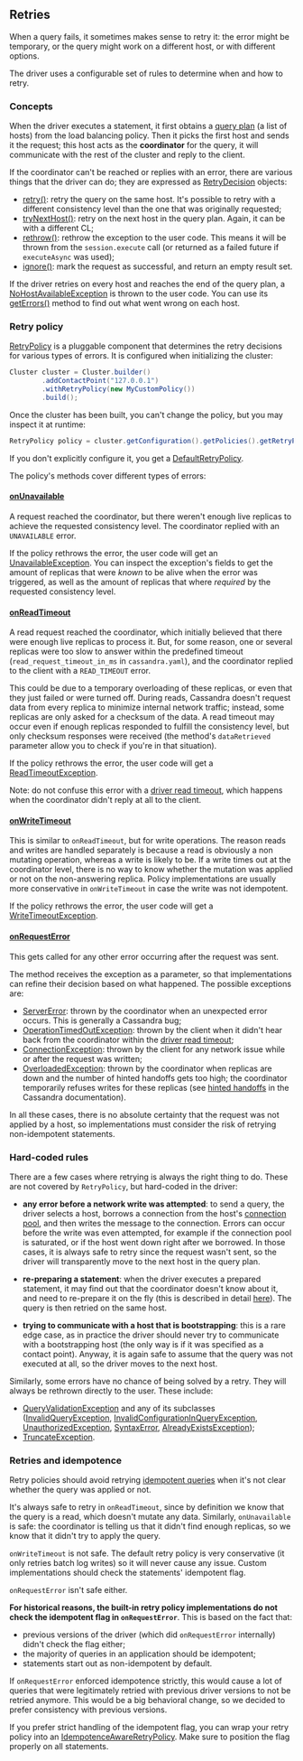 ## Retries

When a query fails, it sometimes makes sense to retry it: the error might be temporary, or the query might work on a
different host, or with different options.

The driver uses a configurable set of rules to determine when and how to retry.

### Concepts

When the driver executes a statement, it first obtains a [query plan] \(a list of hosts) from the load balancing policy.
Then it picks the first host and sends it the request; this host acts as the **coordinator** for the query, it will
communicate with the rest of the cluster and reply to the client.

If the coordinator can't be reached or replies with an error, there are various things that the driver can do; they are
expressed as [RetryDecision] objects:

* [retry()]: retry the query on the same host. It's possible to retry with a different consistency level than the one
  that was originally requested;
* [tryNextHost()]: retry on the next host in the query plan. Again, it can be with a different CL;
* [rethrow()]: rethrow the exception to the user code. This means it will be thrown from the `session.execute` call (or
  returned as a failed future if `executeAsync` was used);
* [ignore()]: mark the request as successful, and return an empty result set.

If the driver retries on every host and reaches the end of the query plan, a [NoHostAvailableException] is thrown to the
user code. You can use its [getErrors()] method to find out what went wrong on each host.


### Retry policy

[RetryPolicy] is a pluggable component that determines the retry decisions for various types of errors. It is configured
when initializing the cluster:

```java
Cluster cluster = Cluster.builder()
        .addContactPoint("127.0.0.1")
        .withRetryPolicy(new MyCustomPolicy())
        .build();
```

Once the cluster has been built, you can't change the policy, but you may inspect it at runtime:

```java
RetryPolicy policy = cluster.getConfiguration().getPolicies().getRetryPolicy();
```

If you don't explicitly configure it, you get a [DefaultRetryPolicy].

The policy's methods cover different types of errors:

#### [onUnavailable]

A request reached the coordinator, but there weren't enough live replicas to achieve the requested consistency level.
The coordinator replied with an `UNAVAILABLE` error.

If the policy rethrows the error, the user code will get an [UnavailableException]. You can inspect the exception's
fields to get the amount of replicas that were *known* to be alive when the error was triggered, as well as the amount
of replicas that where *required* by the requested consistency level.

#### [onReadTimeout]

A read request reached the coordinator, which initially believed that there were enough live replicas to process it.
But, for some reason, one or several replicas were too slow to answer within the predefined timeout
(`read_request_timeout_in_ms` in `cassandra.yaml`), and the coordinator replied to the client with a `READ_TIMEOUT`
error.

This could be due to a temporary overloading of these replicas, or even
that they just failed or were turned off. During reads, Cassandra doesn't request data from every replica to minimize
internal network traffic; instead, some replicas are only asked for a checksum of the data. A read timeout may occur
even if enough replicas responded to fulfill the consistency level, but only checksum responses were received (the
method's `dataRetrieved` parameter allow you to check if you're in that situation).

If the policy rethrows the error, the user code will get a [ReadTimeoutException].

Note: do not confuse this error with a [driver read timeout], which happens when the coordinator didn't reply at all to
the client.

#### [onWriteTimeout]

This is similar to `onReadTimeout`, but for write operations. The reason reads and writes are handled separately is
because a read is obviously a non mutating operation, whereas a write is likely to be. If a write times out at the
coordinator level, there is no way to know whether the mutation was applied or not on the non-answering replica.
Policy implementations are usually more conservative in `onWriteTimeout` in case the write was not idempotent.

If the policy rethrows the error, the user code will get a [WriteTimeoutException].

#### [onRequestError]

This gets called for any other error occurring after the request was sent.

The method receives the exception as a parameter, so that implementations can refine their decision based on what
happened. The possible exceptions are:

* [ServerError]: thrown by the coordinator when an unexpected error occurs. This is generally a Cassandra bug;
* [OperationTimedOutException]: thrown by the client when it didn't hear back from the coordinator within the
  [driver read timeout];
* [ConnectionException]: thrown by the client for any network issue while or after the request was written;
* [OverloadedException]: thrown by the coordinator when replicas are down and the number of hinted handoffs gets too
  high; the coordinator temporarily refuses writes for these replicas (see [hinted handoffs] in the Cassandra
  documentation).

In all these cases, there is no absolute certainty that the request was not applied by a host, so implementations must
consider the risk of retrying non-idempotent statements.

### Hard-coded rules

There are a few cases where retrying is always the right thing to do. These are not covered by `RetryPolicy`, but
hard-coded in the driver:

* **any error before a network write was attempted**: to send a query, the driver selects a host, borrows a connection
  from the host's [connection pool], and then writes the message to the connection.
  Errors can occur before the write was even attempted, for example if the connection pool is saturated, or if the
  host went down right after we borrowed. In those cases, it is always safe to retry since the request wasn't sent, so
  the driver will transparently move to the next host in the query plan.

* **re-preparing a statement**: when the driver executes a prepared statement, it may find out that the coordinator
  doesn't know about it, and need to re-prepare it on the fly (this is described in detail [here][prepared]). The query
  is then retried on the same host.

* **trying to communicate with a host that is bootstrapping**: this is a rare edge case, as in practice the driver
  should never try to communicate with a bootstrapping host (the only way is if it was specified as a contact point).
  Anyway, it is again safe to assume that the query was not executed at all, so the driver moves to the next host.

Similarly, some errors have no chance of being solved by a retry. They will always be rethrown directly to the user.
These include:

* [QueryValidationException] and any of its subclasses ([InvalidQueryException], [InvalidConfigurationInQueryException],
  [UnauthorizedException], [SyntaxError], [AlreadyExistsException]);
* [TruncateException].


### Retries and idempotence

Retry policies should avoid retrying [idempotent queries] when it's not clear whether the query was applied or not.

It's always safe to retry in `onReadTimeout`, since by definition we know that the query is a read, which doesn't mutate
any data. Similarly, `onUnavailable` is safe: the coordinator is telling us that it didn't find enough replicas, so we
know that it didn't try to apply the query.

`onWriteTimeout` is not safe. The default retry policy is very conservative (it only retries batch log writes) so it
will never cause any issue. Custom implementations should check the statements' idempotent flag.

`onRequestError` isn't safe either.

**For historical reasons, the built-in retry policy implementations do not check the idempotent flag in
`onRequestError`**. This is based on the fact that:

* previous versions of the driver (which did `onRequestError` internally) didn't check the flag either;
* the majority of queries in an application should be idempotent;
* statements start out as non-idempotent by default.

If `onRequestError` enforced idempotence strictly, this would cause a lot of queries that were legitimately retried with
previous driver versions to not be retried anymore. This would be a big behavioral change, so we decided to prefer
consistency with previous versions.

If you prefer strict handling of the idempotent flag, you can wrap your retry policy into an
[IdempotenceAwareRetryPolicy]. Make sure to position the flag properly on all statements.


[RetryDecision]:                        http://docs.datastax.com/en/drivers/java/3.0/com/datastax/driver/core/policies/RetryPolicy.RetryDecision.html
[retry()]:                              http://docs.datastax.com/en/drivers/java/3.0/com/datastax/driver/core/policies/RetryPolicy.RetryDecision.html#retry-com.datastax.driver.core.ConsistencyLevel-
[tryNextHost()]:                        http://docs.datastax.com/en/drivers/java/3.0/com/datastax/driver/core/policies/RetryPolicy.RetryDecision.html#tryNextHost-com.datastax.driver.core.ConsistencyLevel-
[rethrow()]:                            http://docs.datastax.com/en/drivers/java/3.0/com/datastax/driver/core/policies/RetryPolicy.RetryDecision.html#rethrow--
[ignore()]:                             http://docs.datastax.com/en/drivers/java/3.0/com/datastax/driver/core/policies/RetryPolicy.RetryDecision.html#ignore--
[NoHostAvailableException]:             http://docs.datastax.com/en/drivers/java/3.0/com/datastax/driver/core/exceptions/NoHostAvailableException.html
[getErrors()]:                          http://docs.datastax.com/en/drivers/java/3.0/com/datastax/driver/core/exceptions/NoHostAvailableException.html#getErrors--
[RetryPolicy]:                          http://docs.datastax.com/en/drivers/java/3.0/com/datastax/driver/core/policies/RetryPolicy.html
[DefaultRetryPolicy]:                   http://docs.datastax.com/en/drivers/java/3.0/com/datastax/driver/core/policies/DefaultRetryPolicy.html
[onReadTimeout]:                        http://docs.datastax.com/en/drivers/java/3.0/com/datastax/driver/core/policies/DefaultRetryPolicy.html#onReadTimeout-com.datastax.driver.core.Statement-com.datastax.driver.core.ConsistencyLevel-int-int-boolean-int-
[onWriteTimeout]:                       http://docs.datastax.com/en/drivers/java/3.0/com/datastax/driver/core/policies/DefaultRetryPolicy.html#onWriteTimeout-com.datastax.driver.core.Statement-com.datastax.driver.core.ConsistencyLevel-com.datastax.driver.core.WriteType-int-int-int-
[onUnavailable]:                        http://docs.datastax.com/en/drivers/java/3.0/com/datastax/driver/core/policies/DefaultRetryPolicy.html#onUnavailable-com.datastax.driver.core.Statement-com.datastax.driver.core.ConsistencyLevel-int-int-int-
[onRequestError]:                       http://docs.datastax.com/en/drivers/java/3.0/com/datastax/driver/core/policies/ExtendedRetryPolicy.html#onRequestError-com.datastax.driver.core.Statement-com.datastax.driver.core.ConsistencyLevel-java.lang.Exception-int-
[UnavailableException]:                 http://docs.datastax.com/en/drivers/java/3.0/com/datastax/driver/core/exceptions/UnavailableException.html
[ReadTimeoutException]:                 http://docs.datastax.com/en/drivers/java/3.0/com/datastax/driver/core/exceptions/ReadTimeoutException.html
[WriteTimeoutException]:                http://docs.datastax.com/en/drivers/java/3.0/com/datastax/driver/core/exceptions/WriteTimeoutException.html
[OverloadedException]:                  http://docs.datastax.com/en/drivers/java/3.0/com/datastax/driver/core/exceptions/OverloadedException.html
[ServerError]:                          http://docs.datastax.com/en/drivers/java/3.0/com/datastax/driver/core/exceptions/ServerError.html
[OperationTimedOutException]:           http://docs.datastax.com/en/drivers/java/3.0/com/datastax/driver/core/exceptions/OperationTimedOutException.html
[ConnectionException]:                  http://docs.datastax.com/en/drivers/java/3.0/com/datastax/driver/core/exceptions/ConnectionException.html
[QueryValidationException]:             http://docs.datastax.com/en/drivers/java/3.0/com/datastax/driver/core/exceptions/QueryValidationException.html
[InvalidQueryException]:                http://docs.datastax.com/en/drivers/java/3.0/com/datastax/driver/core/exceptions/InvalidQueryException.html
[InvalidConfigurationInQueryException]: http://docs.datastax.com/en/drivers/java/3.0/com/datastax/driver/core/exceptions/InvalidConfigurationInQueryException.html
[UnauthorizedException]:                http://docs.datastax.com/en/drivers/java/3.0/com/datastax/driver/core/exceptions/UnauthorizedException.html
[SyntaxError]:                          http://docs.datastax.com/en/drivers/java/3.0/com/datastax/driver/core/exceptions/SyntaxError.html
[AlreadyExistsException]:               http://docs.datastax.com/en/drivers/java/3.0/com/datastax/driver/core/exceptions/AlreadyExistsException.html
[TruncateException]:                    http://docs.datastax.com/en/drivers/java/3.0/com/datastax/driver/core/exceptions/TruncateException.html
[IdempotenceAwareRetryPolicy]:          http://docs.datastax.com/en/drivers/java/3.0/com/datastax/driver/core/policies/IdempotenceAwareRetryPolicy.html

[query plan]: ../load_balancing/#query-plan
[connection pool]: ../pooling/
[prepared]: ../statements/prepared/#preparing-on-multiple-nodes
[driver read timeout]: ../socket_options/#driver-read-timeout
[hinted handoffs]: https://docs.datastax.com/en/cassandra/2.1/cassandra/dml/dml_about_hh_c.html?scroll=concept_ds_ifg_jqx_zj__performance
[idempotent queries]: ../idempotence/